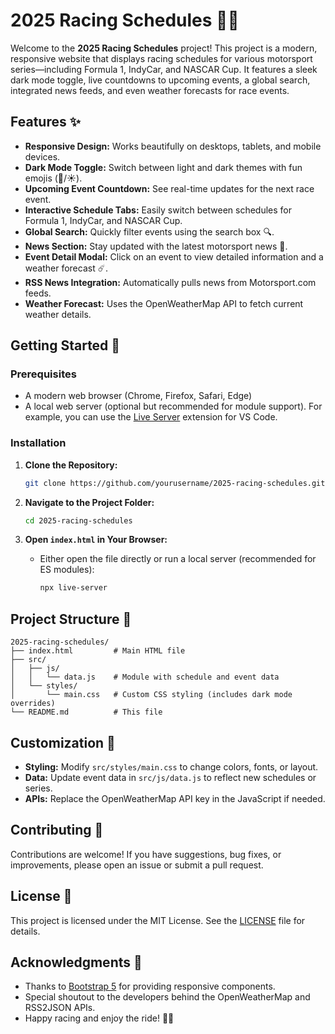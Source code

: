 # 2025 Racing Schedules 🚗🏁

Welcome to the **2025 Racing Schedules** project! This project is a modern, responsive website that displays racing schedules for various motorsport series—including Formula 1, IndyCar, and NASCAR Cup. It features a sleek dark mode toggle, live countdowns to upcoming events, a global search, integrated news feeds, and even weather forecasts for race events.

## Features ✨

- **Responsive Design:** Works beautifully on desktops, tablets, and mobile devices.
- **Dark Mode Toggle:** Switch between light and dark themes with fun emojis (🌙/☀️).
- **Upcoming Event Countdown:** See real-time updates for the next race event.
- **Interactive Schedule Tabs:** Easily switch between schedules for Formula 1, IndyCar, and NASCAR Cup.
- **Global Search:** Quickly filter events using the search box 🔍.
- **News Section:** Stay updated with the latest motorsport news 📰.
- **Event Detail Modal:** Click on an event to view detailed information and a weather forecast ☄️.
- **RSS News Integration:** Automatically pulls news from Motorsport.com feeds.
- **Weather Forecast:** Uses the OpenWeatherMap API to fetch current weather details.

## Getting Started 🚀

### Prerequisites

- A modern web browser (Chrome, Firefox, Safari, Edge)
- A local web server (optional but recommended for module support). For example, you can use the [Live Server](https://marketplace.visualstudio.com/items?itemName=ritwickdey.LiveServer) extension for VS Code.

### Installation

1. **Clone the Repository:**

   ```bash
   git clone https://github.com/yourusername/2025-racing-schedules.git
   ```

2. **Navigate to the Project Folder:**

   ```bash
   cd 2025-racing-schedules
   ```

3. **Open `index.html` in Your Browser:**

   - Either open the file directly or run a local server (recommended for ES modules):

     ```bash
     npx live-server
     ```

## Project Structure 💁

```
2025-racing-schedules/
├── index.html         # Main HTML file
├── src/
│   ├── js/
│   │   └── data.js    # Module with schedule and event data
│   └── styles/
│       └── main.css   # Custom CSS styling (includes dark mode overrides)
└── README.md          # This file
```

## Customization 🎨

- **Styling:** Modify `src/styles/main.css` to change colors, fonts, or layout.
- **Data:** Update event data in `src/js/data.js` to reflect new schedules or series.
- **APIs:** Replace the OpenWeatherMap API key in the JavaScript if needed.

## Contributing 🤝

Contributions are welcome! If you have suggestions, bug fixes, or improvements, please open an issue or submit a pull request.

## License 📝

This project is licensed under the MIT License. See the [LICENSE](LICENSE) file for details.

## Acknowledgments 🙏

- Thanks to [Bootstrap 5](https://getbootstrap.com/) for providing responsive components.
- Special shoutout to the developers behind the OpenWeatherMap and RSS2JSON APIs.
- Happy racing and enjoy the ride! 🚗🏁

